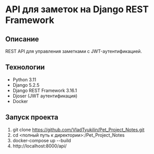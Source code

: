 # API для заметок на Django REST Framework

## Описание
REST API для управления заметками с JWT-аутентификацией.

## Технологии
- Python 3.11
- Django 5.2.5
- Django REST Framework 3.16.1
- Djoser (JWT аутентификация)
- Docker

## Запуск проекта
1. git clone https://github.com/VladTyukilin/Pet_Project_Notes.git
2. cd <полный путь к директории>:/Pet_Project_Notes
3. docker-compose up --build
4. http://localhost:8000/api/